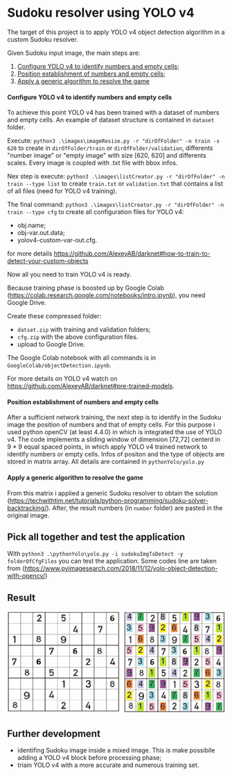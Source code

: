 # Sudoku resolver using YOLO v4

The target of this project is to apply YOLO v4 object detection algorithm in a custom Sudoku resolver.

Given Sudoku input image, the main steps are:

 1) [Configure YOLO v4 to identify numbers and empty cells](#configure-yolo-v4-to-identify-numbers-and-empty-cells);
 2) [Position establishment of numbers and empty cells](#position-establishment-of-numbers-and-empty-cells);
 3) [Apply a generic algorithm to resolve the game](#apply-a-generic-algorithm-to-resolve-the-game)

#### Configure YOLO v4 to identify numbers and empty cells

To achieve this point YOLO v4 has been trained with a dataset of numbers and empty cells.
An example of dataset structure is contained in `dataset` folder. 

Execute: `python3 .\images\imageResize.py -r "dirOfFolder" -n train -s 620`
to create in `dirOfFolder/train` or `dirOfFolder/validation`, differents "number image" or "empty image" with size [620, 620] and differents scales. Every image is coupled with .txt file with bbox infos.
 
Nex step is execute: 
`python3 .\images\listCreator.py -r "dirOfFolder" -n train --type list`
to create `train.txt` or `validation.txt` that contains a list of all files (need for YOLO v4 training).

The final command:
`python3 .\images\listCreator.py -r "dirOfFolder" -n train --type cfg`
to create all configuration files for YOLO v4:
* obj.name;
* obj-var.out.data;
* yolov4-custom-var-out.cfg.

for more details https://github.com/AlexeyAB/darknet#how-to-train-to-detect-your-custom-objects

Now all you need to train YOLO v4 is ready.

Because training phase is boosted up by Google Colab (https://colab.research.google.com/notebooks/intro.ipynb), you need Google Drive.

Create these compressed folder:
* `datset.zip` with training and validation folders;
* `cfg.zip` with the above configuration files.
* upload to Google Drive.

The Google Colab notebook with all commands is in `GoogleColab/objectDetection.ipynb`.

For more details on YOLO v4 watch on https://github.com/AlexeyAB/darknet#pre-trained-models.

#### Position establishment of numbers and empty cells 

After a sufficient network training, the next step is to identify in the Sudoku image the position of numbers and that of empty cells.
For this purpose i used python openCV (at least 4.4.0) in which is integrated the use of YOLO v4. 
The code implements a sliding window of dimension [72,72] centerd in 9 * 9 equal spaced points, in which apply YOLO v4 trained network to identify numbers or empty cells.
Infos of positon and the type of objects are stored in matrix array.
All details are contained in `pythonYolo/yolo.py`

#### Apply a generic algorithm to resolve the game
From this matrix i applied a generic Sudoku resolver to obtain the solution (https://techwithtim.net/tutorials/python-programming/sudoku-solver-backtracking/).
After, the result numbers (in `number` folder) are pasted in the original image.

## Pick all together and test the application
With `python3 .\pythonYolo\yolo.py -i sudokuImgToDetect -y folderOfCfgFiles` you can test the application.
Some codes line are taken from (https://www.pyimagesearch.com/2018/11/12/yolo-object-detection-with-opencv/)

## Result
![sudoku_result](https://github.com/gaggioma/ObjectDetection/blob/master/img/res.jpg)

## Further development
* identifing Sudoku image inside a mixed image. This is make possibile adding a YOLO v4 block before processing phase;
* triain YOLO v4 with a more accurate and numerous training set.
